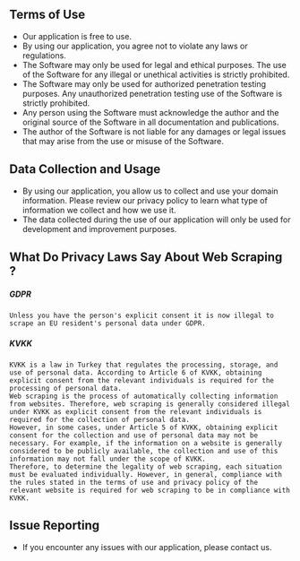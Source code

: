 
## Terms of Use

- Our application is free to use.
- By using our application, you agree not to violate any laws or regulations.
- The Software may only be used for legal and ethical purposes. The use of the Software for any illegal or unethical activities is strictly prohibited.
- The Software may only be used for authorized penetration testing purposes. Any unauthorized penetration testing use of the Software is strictly prohibited.
- Any person using the Software must acknowledge the author and the original source of the Software in all documentation and publications.
- The author of the Software is not liable for any damages or legal issues that may arise from the use or misuse of the Software.

## Data Collection and Usage

- By using our application, you allow us to collect and use your domain information. Please review our privacy policy to learn what type of information we collect and how we use it.
- The data collected during the use of our application will only be used for development and improvement purposes.



## What Do Privacy Laws Say About Web Scraping ?

##### GDPR 

```
Unless you have the person's explicit consent it is now illegal to scrape an EU resident's personal data under GDPR.
```

##### KVKK

```
KVKK is a law in Turkey that regulates the processing, storage, and use of personal data. According to Article 6 of KVKK, obtaining explicit consent from the relevant individuals is required for the processing of personal data.
Web scraping is the process of automatically collecting information from websites. Therefore, web scraping is generally considered illegal under KVKK as explicit consent from the relevant individuals is required for the collection of personal data.
However, in some cases, under Article 5 of KVKK, obtaining explicit consent for the collection and use of personal data may not be necessary. For example, if the information on a website is generally considered to be publicly available, the collection and use of this information may not fall under the scope of KVKK.
Therefore, to determine the legality of web scraping, each situation must be evaluated individually. However, in general, compliance with the rules stated in the terms of use and privacy policy of the relevant website is required for web scraping to be in compliance with KVKK.
```



## Issue Reporting

- If you encounter any issues with our application, please contact us.